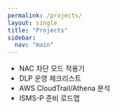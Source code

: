 ```yaml
---
permalink: /projects/
layout: single
title: "Projects"
sidebar:
  nav: "main"
---
```

- NAC 차단 모드 적용기
- DLP 운영 체크리스트
- AWS CloudTrail/Athena 분석
- ISMS-P 준비 로드맵
